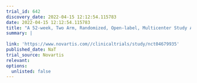 ```yaml
---
trial_id: 642
discovery_date: 2022-04-15 12:12:54.115783
date: 2022-04-15 12:12:54.115783
title: "A 52-week, Two Arm, Randomized, Open-label, Multicenter Study Assessing the Efficacy and Safety of Two Different Brolucizumab 6 mg Dosing Regimens for Patients With Suboptimal Anatomically Controlled Neovascular Age-related Macular Degeneration"
summary: |
  
link: 'https://www.novartis.com//clinicaltrials/study/nct04679935'
published_date: NaT
trial_source: Novartis
relevant: 
options:
  unlisted: false
---
```

